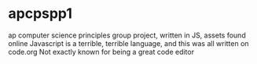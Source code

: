 # apcpspp1
ap computer science principles group project, written in JS, assets found online
Javascript is a terrible, terrible language, and this was all written on code.org
Not exactly known for being a great code editor
